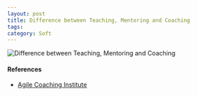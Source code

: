 ```yaml
---
layout: post
title: Difference between Teaching, Mentoring and Coaching
tags: 
category: Soft
---
```


<img class="img-responsive" alt="Difference between Teaching, Mentoring and Coaching" src="{{ site.url }}/assets/images/Coaching-Training-Mentoring.jpg">

#### References

* [Agile Coaching Institute](http://agilecoachinginstitute.com/agile-coaching-resources/)  
